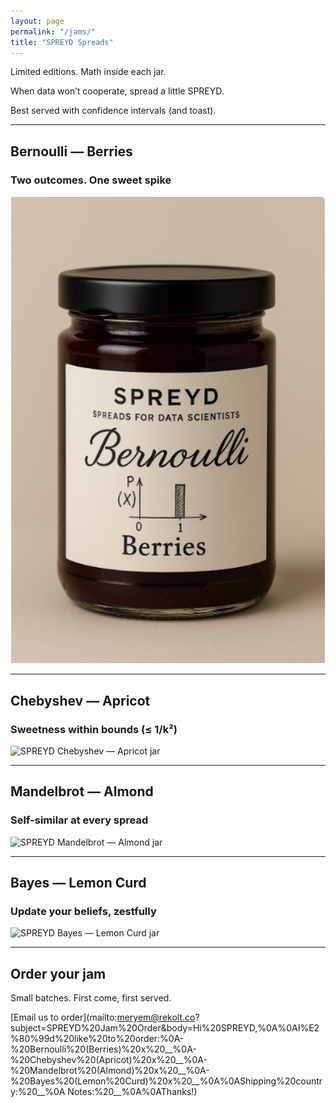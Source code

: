 ```yaml
---
layout: page
permalink: "/jams/"
title: "SPREYD Spreads"
---
```


Limited editions. Math inside each jar.

When data won’t cooperate, spread a little SPREYD.

Best served with confidence intervals (and toast).

---

## Bernoulli — Berries
### Two outcomes. One sweet spike
![SPREYD Bernoulli — Berries jar](/SPREYD_Bernoulli_spread_Berries.png)


---

## Chebyshev — Apricot
### Sweetness within bounds (≤ 1/k²)
![SPREYD Chebyshev — Apricot jar](/SPREYD_Chebyshev_spread_Apricot.png)





---

## Mandelbrot — Almond
### Self-similar at every spread
![SPREYD Mandelbrot — Almond jar](/SPREYD_Mandelbrot_spread_Almond.png)



---

## Bayes — Lemon Curd
### Update your beliefs, zestfully
![SPREYD Bayes — Lemon Curd jar](/SPREYD_Bayes_spread_Lemon.png)




---

## Order your jam
Small batches. First come, first served.

[Email us to order](mailto:meryem@rekolt.co?subject=SPREYD%20Jam%20Order&body=Hi%20SPREYD,%0A%0AI%E2%80%99d%20like%20to%20order:%0A-%20Bernoulli%20(Berries)%20x%20__%0A-%20Chebyshev%20(Apricot)%20x%20__%0A-%20Mandelbrot%20(Almond)%20x%20__%0A-%20Bayes%20(Lemon%20Curd)%20x%20__%0A%0AShipping%20country:%20__%0A Notes:%20__%0A%0AThanks!)
